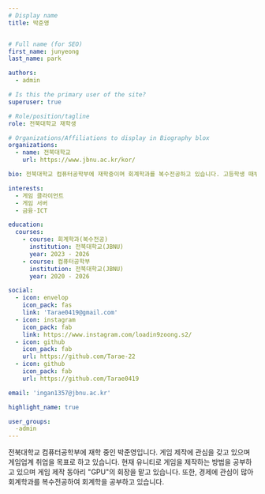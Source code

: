 ```yaml
---
# Display name
title: 박준영


# Full name (for SEO)
first_name: junyeong
last_name: park

authors:
  - admin

# Is this the primary user of the site?
superuser: true

# Role/position/tagline
role: 전북대학교 재학생

# Organizations/Affiliations to display in Biography blox
organizations:
  - name: 전북대학교
    url: https://www.jbnu.ac.kr/kor/

bio: 전북대학교 컴퓨터공학부에 재학중이며 회계학과를 복수전공하고 있습니다. 고등학생 때부터 게임개발에 흥미를 느껴 아직까지도 게임 개발 공부를 하고 있으며 게임 업계 취업을 목표로 하고 있습니다.

interests:
  - 게임 클라이언트
  - 게임 서버
  - 금융·ICT

education:
  courses:
    - course: 회계학과(복수전공)
      institution: 전북대학교(JBNU)
      year: 2023 - 2026
    - course: 컴퓨터공학부
      institution: 전북대학교(JBNU)
      year: 2020 - 2026

social:
  - icon: envelop
    icon_pack: fas
    link: 'Tarae0419@gmail.com'
  - icon: instagram
    icon_pack: fab
    link: https://www.instagram.com/loadin9zoong.s2/
  - icon: github
    icon_pack: fab
    url: https://github.com/Tarae-22
  - icon: github
    icon_pack: fab
    url: https://github.com/Tarae0419

email: 'ingan1357@jbnu.ac.kr'

highlight_name: true

user_groups:
  -admin
---
```

전북대학교 컴퓨터공학부에 재학 중인 박준영입니다. 게임 제작에 관심을 갖고 있으며 게임업계 취업을 목표로 하고 있습니다. 현재 유니티로 게임을 제작하는 방법을 공부하고 있으며 게임 제작 동아리 "GPU"의 회장을 맡고 있습니다. 또한, 경제에 관심이 많아 회계학과를 복수전공하여 회계학을 공부하고 있습니다.
